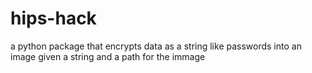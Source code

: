 # hips-hack
a python package that encrypts data as a string like passwords into an image given a string and a path for the immage
